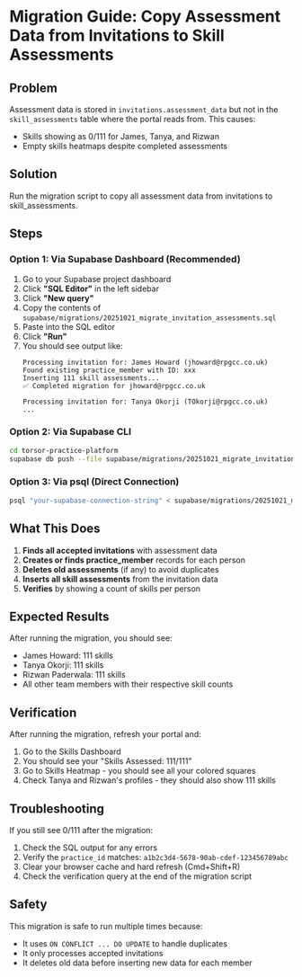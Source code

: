 # Migration Guide: Copy Assessment Data from Invitations to Skill Assessments

## Problem
Assessment data is stored in `invitations.assessment_data` but not in the `skill_assessments` table where the portal reads from. This causes:
- Skills showing as 0/111 for James, Tanya, and Rizwan
- Empty skills heatmaps despite completed assessments

## Solution
Run the migration script to copy all assessment data from invitations to skill_assessments.

## Steps

### Option 1: Via Supabase Dashboard (Recommended)
1. Go to your Supabase project dashboard
2. Click **"SQL Editor"** in the left sidebar
3. Click **"New query"**
4. Copy the contents of `supabase/migrations/20251021_migrate_invitation_assessments.sql`
5. Paste into the SQL editor
6. Click **"Run"**
7. You should see output like:
   ```
   Processing invitation for: James Howard (jhoward@rpgcc.co.uk)
   Found existing practice_member with ID: xxx
   Inserting 111 skill assessments...
   ✅ Completed migration for jhoward@rpgcc.co.uk
   
   Processing invitation for: Tanya Okorji (TOkorji@rpgcc.co.uk)
   ...
   ```

### Option 2: Via Supabase CLI
```bash
cd torsor-practice-platform
supabase db push --file supabase/migrations/20251021_migrate_invitation_assessments.sql
```

### Option 3: Via psql (Direct Connection)
```bash
psql "your-supabase-connection-string" < supabase/migrations/20251021_migrate_invitation_assessments.sql
```

## What This Does

1. **Finds all accepted invitations** with assessment data
2. **Creates or finds practice_member** records for each person
3. **Deletes old assessments** (if any) to avoid duplicates
4. **Inserts all skill assessments** from the invitation data
5. **Verifies** by showing a count of skills per person

## Expected Results

After running the migration, you should see:
- James Howard: 111 skills
- Tanya Okorji: 111 skills
- Rizwan Paderwala: 111 skills
- All other team members with their respective skill counts

## Verification

After running the migration, refresh your portal and:
1. Go to the Skills Dashboard
2. You should see your "Skills Assessed: 111/111"
3. Go to Skills Heatmap - you should see all your colored squares
4. Check Tanya and Rizwan's profiles - they should also show 111 skills

## Troubleshooting

If you still see 0/111 after the migration:
1. Check the SQL output for any errors
2. Verify the `practice_id` matches: `a1b2c3d4-5678-90ab-cdef-123456789abc`
3. Clear your browser cache and hard refresh (Cmd+Shift+R)
4. Check the verification query at the end of the migration script

## Safety

This migration is safe to run multiple times because:
- It uses `ON CONFLICT ... DO UPDATE` to handle duplicates
- It only processes accepted invitations
- It deletes old data before inserting new data for each member


